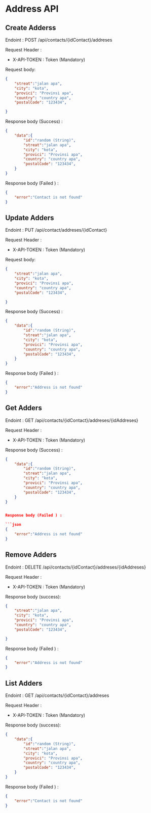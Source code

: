 # Address API

## Create Adderss 

Endoint : POST /api/contacts/{idContact}/addreses

Request Header :
- X-API-TOKEN : Token (Mandatory)


Request body:
```json
{
    "streat":"jalan apa",
    "city": "kota",
    "provici": "Provinsi apa",
    "country": "country apa",
    "postalCode": "123434",

}
```

Response body (Success) : 

```json
{
    "data":{
        "id":"random (String)",
        "streat":"jalan apa",
        "city": "kota",
        "provici": "Provinsi apa",
        "country": "country apa",
        "postalCode": "123434",
    }
}
```

Response body (Failed ) : 

```json
{
    "error":"Contact is not found"
}
```

## Update Adders

Endoint : PUT /api/contact/addreses/{idContact}

Request Header :
- X-API-TOKEN : Token (Mandatory)


Request body:
```json
{
    "streat":"jalan apa",
    "city": "kota",
    "provici": "Provinsi apa",
    "country": "country apa",
    "postalCode": "123434",

}
```

Response body (Success) : 

```json
{
    "data":{
        "id":"random (String)",
        "streat":"jalan apa",
        "city": "kota",
        "provici": "Provinsi apa",
        "country": "country apa",
        "postalCode": "123434",
    }
}
```

Response body (Failed ) : 

```json
{
    "error":"Address is not found"
}
```


## Get Adders

Endoint : GET /api/contacts/{idContact}/addreses/{idAddreses}

Request Header :
- X-API-TOKEN : Token (Mandatory)


Response body (Success) : 

```json
{
    "data":{
        "id":"random (String)",
        "streat":"jalan apa",
        "city": "kota",
        "provici": "Provinsi apa",
        "country": "country apa",
        "postalCode": "123434",
    }
}


Response body (Failed ) : 

```json
{
    "error":"Address is not found"
}
```

## Remove Adders

Endoint : DELETE /api/contacts/{idContact}/addreses/{idAddreses}

Request Header :
- X-API-TOKEN : Token (Mandatory)


Response body (success):
```json
{
    "streat":"jalan apa",
    "city": "kota",
    "provici": "Provinsi apa",
    "country": "country apa",
    "postalCode": "123434",

}
```


Response body (Failed ) : 

```json
{
    "error":"Address is not found"
}
```

## List Adders 

Endoint : GET /api/contacts/{idContact}/addreses

Request Header :
- X-API-TOKEN : Token (Mandatory)


Response body (success):
```json
{
    "data":{
        "id":"random (String)",
        "streat":"jalan apa",
        "city": "kota",
        "provici": "Provinsi apa",
        "country": "country apa",
        "postalCode": "123434",
    }
}
```


Response body (Failed ) : 

```json
{
    "error":"Contact is not found"
}
```


